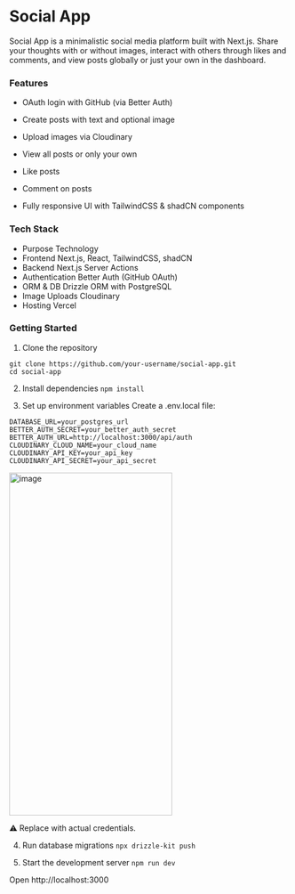 # Social App
Social App is a minimalistic social media platform built with Next.js. Share your thoughts with or without images, interact with others through likes and comments, and view posts globally or just your own in the dashboard.

### Features
- OAuth login with GitHub (via Better Auth)

- Create posts with text and optional image

- Upload images via Cloudinary

- View all posts or only your own

- Like posts

- Comment on posts

- Fully responsive UI with TailwindCSS & shadCN components

### Tech Stack
- Purpose	Technology
- Frontend	Next.js, React, TailwindCSS, shadCN
- Backend	Next.js Server Actions
- Authentication	Better Auth (GitHub OAuth)
- ORM & DB	Drizzle ORM with PostgreSQL
- Image Uploads	Cloudinary
- Hosting	Vercel

### Getting Started
1. Clone the repository
```
git clone https://github.com/your-username/social-app.git
cd social-app
```
2. Install dependencies
```npm install```

3. Set up environment variables
Create a .env.local file:
```
DATABASE_URL=your_postgres_url
BETTER_AUTH_SECRET=your_better_auth_secret
BETTER_AUTH_URL=http://localhost:3000/api/auth
CLOUDINARY_CLOUD_NAME=your_cloud_name
CLOUDINARY_API_KEY=your_api_key
CLOUDINARY_API_SECRET=your_api_secret
```
<img width="293" height="616" alt="image" src="https://github.com/user-attachments/assets/49da451e-5e70-47f2-ac6c-9785ef1d45ec" />

⚠️ Replace with actual credentials.

4. Run database migrations
```npx drizzle-kit push```

5. Start the development server
```npm run dev```

Open http://localhost:3000
